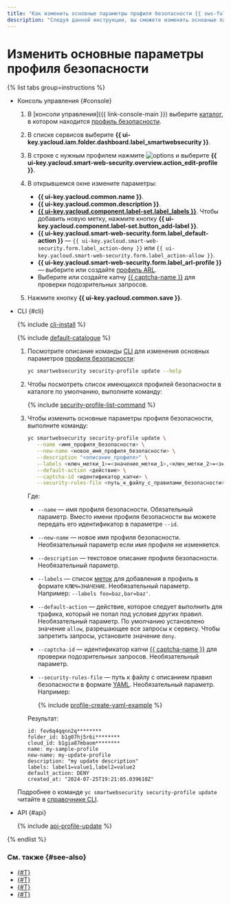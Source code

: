 ```yaml
---
title: "Как изменить основные параметры профиля безопасности {{ sws-full-name }}"
description: "Следуя данной инструкции, вы сможете изменить основные параметры профиля безопасности {{ sws-full-name }}."
---
```


# Изменить основные параметры профиля безопасности

{% list tabs group=instructions %}

- Консоль управления {#console}

  1. В [консоли управления]({{ link-console-main }}) выберите [каталог](../../resource-manager/concepts/resources-hierarchy.md#folder), в котором находится [профиль безопасности](../concepts/profiles.md).
  1. В списке сервисов выберите **{{ ui-key.yacloud.iam.folder.dashboard.label_smartwebsecurity }}**.
  1. В строке с нужным профилем нажмите ![options](../../_assets/console-icons/ellipsis.svg) и выберите **{{ ui-key.yacloud.smart-web-security.overview.action_edit-profile }}**.
  1. В открывшемся окне измените параметры:

      * **{{ ui-key.yacloud.common.name }}**.
      * **{{ ui-key.yacloud.common.description }}**.
      * [**{{ ui-key.yacloud.component.label-set.label_labels }}**](../../resource-manager/concepts/labels.md). Чтобы добавить новую метку, нажмите кнопку **{{ ui-key.yacloud.component.label-set.button_add-label }}**.
      * **{{ ui-key.yacloud.smart-web-security.form.label_default-action }}** — `{{ ui-key.yacloud.smart-web-security.form.label_action-deny }}` или `{{ ui-key.yacloud.smart-web-security.form.label_action-allow }}`.
      * **{{ ui-key.yacloud.smart-web-security.form.label_arl-profile }}** — выберите или создайте [профиль ARL](../concepts/arl.md).
      * Выберите или создайте капчу [{{ captcha-name }}](../../smartcaptcha/) для проверки подозрительных запросов.
  1. Нажмите кнопку **{{ ui-key.yacloud.common.save }}**.

- CLI {#cli}

  {% include [cli-install](../../_includes/cli-install.md) %}

  {% include [default-catalogue](../../_includes/default-catalogue.md) %}

  1. Посмотрите описание команды [CLI](../../cli/quickstart.md) для изменения основных параметров [профиля безопасности](../concepts/profiles.md):

     ```bash
     yc smartwebsecurity security-profile update --help
     ```

  1. Чтобы посмотреть список имеющихся профилей безопасности в каталоге по умолчанию, выполните команду:

     {% include [security-profile-list-command](../../_includes/smartwebsecurity/security-profile-list-command.md) %}

  1. Чтобы изменить основные параметры профиля безопасности, выполните команду:

     ```bash
     yc smartwebsecurity security-profile update \
        --name <имя_профиля_безопасности> \
        --new-name <новое_имя_профиля_безопасности> \
        --description "<описание_профиля>" \
        --labels <ключ_метки_1>=<значение_метки_1>,<ключ_метки_2>=<значение_метки_2>,...,<ключ_метки_n>=<значение_метки_n> \
        --default-action <действие> \
        --captcha-id <идентификатор_капчи> \
        --security-rules-file <путь_к_файлу_с_правилами_безопасности>
     ```

     Где:

     * `--name` — имя профиля безопасности. Обязательный параметр. Вместо имени профиля безопасности вы можете передать его идентификатор в параметре `--id`.
     * `--new-name` — новое имя профиля безопасности. Необязательный параметр если имя профиля не изменяется.
     * `--description` — текстовое описание профиля безопасности. Необязательный параметр.
     * `--labels` — список [меток](../../resource-manager/concepts/labels.md) для добавления в профиль в формате `КЛЮЧ=ЗНАЧЕНИЕ`. Необязательный параметр. Например: `--labels foo=baz,bar=baz'`.
     * `--default-action` — действие, которое следует выполнить для трафика, который не попал под условия других правил. Необязательный параметр. По умолчанию установлено значение `allow`, разрешающее все запросы к сервису. Чтобы запретить запросы, установите значение `deny`.
     * `--captcha-id` — идентификатор капчи [{{ captcha-name }}](../../smartcaptcha/) для проверки подозрительных запросов. Необязательный параметр.
     * `--security-rules-file` — путь к файлу с описанием правил безопасности в формате [YAML](https://ru.wikipedia.org/wiki/YAML). Необязательный параметр. Например:

         {% include [profile-create-yaml-example](../../_includes/smartwebsecurity/profile-create-yaml-example.md) %}

     Результат:

     ```text
     id: fev6q4qqnn2q********
     folder_id: b1g07hj5r6i********
     cloud_id: b1gia87mbaom********
     name: my-sample-profile
     new-name: my-update-profile
     description: "my update description"
     labels: label1=value1,label2=value2
     default_action: DENY
     created_at: "2024-07-25T19:21:05.039610Z"
     ```

  Подробнее о команде `yc smartwebsecurity security-profile update` читайте в [справочнике CLI](../../cli/cli-ref/managed-services/smartwebsecurity/security-profile/update.md).

- API {#api}

  {% include [api-profile-update](../../_includes/smartwebsecurity/api-profile-update.md) %}

{% endlist %}

### См. также {#see-also}

* [{#T}](rule-add.md)
* [{#T}](rule-update.md)
* [{#T}](host-connect.md)
* [{#T}](profile-delete.md)
